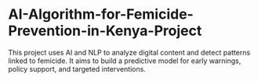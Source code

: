 # AI-Algorithm-for-Femicide-Prevention-in-Kenya-Project
This project uses AI and NLP to analyze digital content and detect patterns linked to femicide. It aims to build a predictive model for early warnings, policy support, and targeted interventions.
